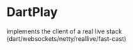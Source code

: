 DartPlay
========

implements the client of a real live stack (dart/websockets/netty/reallive/fast-cast)
